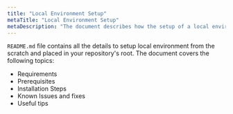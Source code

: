 ```yaml
---
title: "Local Environment Setup"
metaTitle: "Local Environment Setup"
metaDescription: "The document describes how the setup of a local environment is defined on Sitecore project."
---
```


`README.md` file contains all the details to setup local environment from the scratch and placed in your repository's root. The document covers the following topics:

* Requirements
* Prerequisites
* Installation Steps
* Known Issues and fixes
* Useful tips
